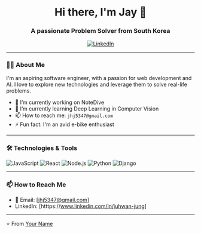<h1 align="center">Hi there, I'm Jay 👋</h1>
<h3 align="center">A passionate Problem Solver from South Korea</h3>

<p align="center">
  <a href="[https://www.linkedin.com/in/juhwan-jung]"><img alt="LinkedIn" src="https://img.shields.io/badge/LinkedIn-Jay Jung-blue?style=flat&logo=linkedin"></a>
</p>

---

### 🙋‍♂️ About Me

I'm an aspiring software engineer, with a passion for web development and AI. I love to explore new technologies and leverage them to solve real-life problems. 

- 🔭 I’m currently working on NoteDive
- 🌱 I’m currently learning Deep Learning in Computer Vision
- 📫 How to reach me: `jhj5347@gmail.com`
- ⚡ Fun fact: I'm an avid e-bike enthusiast

---

### 🛠️ Technologies & Tools


![JavaScript](https://img.shields.io/badge/-JavaScript-black?style=flat-square&logo=javascript)
![React](https://img.shields.io/badge/-React-black?style=flat-square&logo=react)
![Node.js](https://img.shields.io/badge/-Node.js-black?style=flat-square&logo=Node.js)
![Python](https://img.shields.io/badge/-Python-black?style=flat-square&logo=Python)
![Django](https://img.shields.io/badge/-Django-black?style=flat-square&logo=Django)

---


### 📫 How to Reach Me

- 📧 Email: [jhj5347@gmail.com]
- LinkedIn: [htttps://www.linkedin.com/in/juhwan-jung]

---

⭐️ From [Your Name](https://github.com/juhwani])
